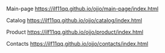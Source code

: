 Main-page https://ilf11qq.github.io/ojjo/main-page/index.html



Catalog https://ilf11qq.github.io/ojjo/catalog/index.html



Product https://ilf11qq.github.io/ojjo/product/index.html



Contacts https://ilf11qq.github.io/ojjo/contacts/index.html
